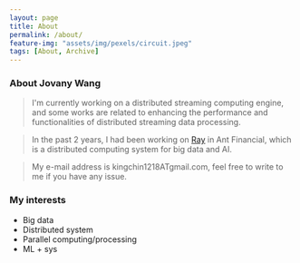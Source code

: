 ```yaml
---
layout: page
title: About
permalink: /about/
feature-img: "assets/img/pexels/circuit.jpeg"
tags: [About, Archive]
---
```



### About Jovany Wang
> I'm currently working on a distributed streaming computing engine, and some works are related to enhancing the performance and functionalities of distributed streaming data processing.

> In the past 2 years, I had been working on [Ray](https://github.com/ray-project/ray) in Ant Financial, which is a distributed computing system for big data and AI.

> My e-mail address is kingchin1218ATgmail.com, feel free to write to me if you have any issue.

### My interests
* Big data
* Distributed system
* Parallel computing/processing
* ML + sys
